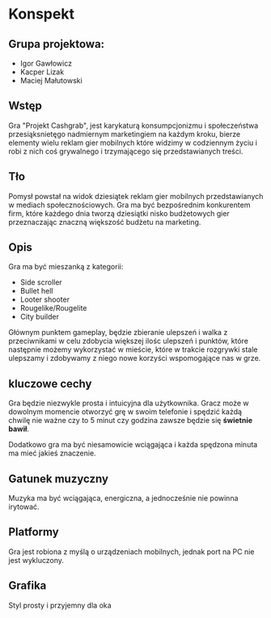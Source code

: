# Konspekt

## Grupa projektowa:

- Igor Gawłowicz
- Kacper Lizak
- Maciej Małutowski

## Wstęp

Gra "Projekt Cashgrab", jest karykaturą konsumpcjonizmu i społeczeństwa przesiąksnietęgo nadmiernym marketingiem na każdym kroku, bierze elementy wielu reklam gier mobilnych które widzimy w codziennym życiu i robi z nich coś grywalnego i trzymającego się przedstawianych treści.

## Tło

Pomysł powstał na widok dziesiątek reklam gier mobilnych przedstawianych w mediach społecznościowych. Gra ma być bezpośrednim konkurentem firm, które każdego dnia tworzą dziesiątki nisko budżetowych gier przeznaczając znaczną większość budżetu na marketing.

## Opis

Gra ma być mieszanką z kategorii:

- Side scroller
- Bullet hell
- Looter shooter
- Rougelike/Rougelite
- City builder

Głównym punktem gameplay, będzie zbieranie ulepszeń i walka z przeciwnikami w celu zdobycia większej ilośc ulepszeń i punktów, które następnie możemy wykorzystać w mieście, które w trakcie rozgrywki stale ulepszamy i zdobywamy z niego nowe korzyści wspomogające nas w grze.

## kluczowe cechy

Gra będzie niezwykle prosta i intuicyjna dla użytkownika. Gracz może w dowolnym momencie otworzyć grę w swoim telefonie i spędzić każdą chwilę nie ważne czy to 5 minut czy godzina zawsze będzie się **świetnie bawił**.

Dodatkowo gra ma być niesamowicie wciągająca i każda spędzona minuta ma mieć jakieś znaczenie.

## Gatunek muzyczny

Muzyka ma być wciągająca, energiczna, a jednocześnie nie powinna irytować.

## Platformy

Gra jest robiona z myślą o urządzeniach mobilnych, jednak port na PC nie jest wykluczony.

## Grafika

Styl prosty i przyjemny dla oka

